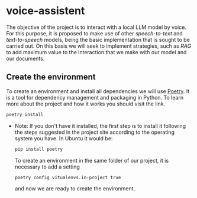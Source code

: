 # voice-assistent
The objective of the project is to interact with a local LLM model by voice. For this purpose, it is proposed to make use of other *speech-to-text* and *text-to-speech* models, being the basic implementation that is sought to be carried out. On this basis we will seek to implement strategies, such as *RAG* to add maximum value to the interaction that we make with our model and our documents.


## Create the environment

To create an environment and install all dependencies we will use [Poetry](https://python-poetry.org/).
It is a tool for dependency management and packaging in Python.
To learn more about the project and how it works you should visit the link.

```bash
poetry install
```

* Note: If you don't have it installed, the first step is to install it following the steps suggested in the project site according to the operating system you have. In Ubuntu it would be:
    ```bash
    pip install poetry
    ```
    To create an environment in the same folder of our project, it is necessary to add a setting

    ```bash
    poetry config vitualenvs.in-project true
    ```
    and now we are ready to create the environment.
